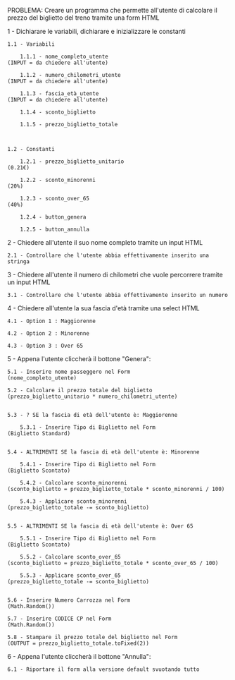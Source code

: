 PROBLEMA: Creare un programma che permette all'utente di calcolare il prezzo del biglietto del treno tramite una form HTML

1 - Dichiarare le variabili, dichiarare e inizializzare le constanti

    1.1 - Variabili

        1.1.1 - nome_completo_utente                                                                            (INPUT = da chiedere all'utente)

        1.1.2 - numero_chilometri_utente                                                                        (INPUT = da chiedere all'utente)

        1.1.3 - fascia_età_utente                                                                               (INPUT = da chiedere all'utente)

        1.1.4 - sconto_biglietto

        1.1.5 - prezzo_biglietto_totale



    1.2 - Constanti

        1.2.1 - prezzo_biglietto_unitario                                                                       (0.21€)

        1.2.2 - sconto_minorenni                                                                                (20%)

        1.2.3 - sconto_over_65                                                                                  (40%)

        1.2.4 - button_genera

        1.2.5 - button_annulla



2 - Chiedere all'utente il suo nome completo tramite un input HTML

    2.1 - Controllare che l'utente abbia effettivamente inserito una stringa


3 - Chiedere all'utente il numero di chilometri che vuole percorrere tramite un input HTML

    3.1 - Controllare che l'utente abbia effettivamente inserito un numero


4 - Chiedere all'utente la sua fascia d'età tramite una select HTML

    4.1 - Option 1 : Maggiorenne

    4.2 - Option 2 : Minorenne

    4.3 - Option 3 : Over 65



5 - Appena l'utente cliccherà il bottone "Genera":

    5.1 - Inserire nome passeggero nel Form                                                                     (nome_completo_utente)

    5.2 - Calcolare il prezzo totale del biglietto                                                              (prezzo_biglietto_unitario * numero_chilometri_utente)


    5.3 - ? SE la fascia di età dell'utente è: Maggiorenne

        5.3.1 - Inserire Tipo di Biglietto nel Form                                                             (Biglietto Standard)


    5.4 - ALTRIMENTI SE la fascia di età dell'utente è: Minorenne

        5.4.1 - Inserire Tipo di Biglietto nel Form                                                             (Biglietto Scontato)

        5.4.2 - Calcolare sconto_minorenni                                                                      (sconto_biglietto = prezzo_biglietto_totale * sconto_minorenni / 100)

        5.4.3 - Applicare sconto_minorenni                                                                      (prezzo_biglietto_totale -= sconto_biglietto)


    5.5 - ALTRIMENTI SE la fascia di età dell'utente è: Over 65

        5.5.1 - Inserire Tipo di Biglietto nel Form                                                             (Biglietto Scontato)

        5.5.2 - Calcolare sconto_over_65                                                                        (sconto_biglietto = prezzo_biglietto_totale * sconto_over_65 / 100)

        5.5.3 - Applicare sconto_over_65                                                                        (prezzo_biglietto_totale -= sconto_biglietto)


    5.6 - Inserire Numero Carrozza nel Form                                                                     (Math.Random())

    5.7 - Inserire CODICE CP nel Form                                                                           (Math.Random())

    5.8 - Stampare il prezzo totale del biglietto nel Form                                                      (OUTPUT = prezzo_biglietto_totale.toFixed(2))

        
6 - Appena l'utente cliccherà il bottone "Annulla":

    6.1 - Riportare il form alla versione default svuotando tutto
